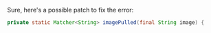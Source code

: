 Sure, here's a possible patch to fix the error:
```java
private static Matcher<String> imagePulled(final String image) {
